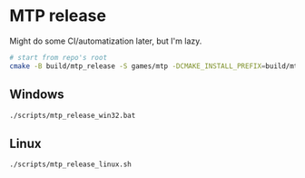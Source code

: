 # MTP release

Might do some CI/automatization later, but I'm lazy.

```sh
# start from repo's root
cmake -B build/mtp_release -S games/mtp -DCMAKE_INSTALL_PREFIX=build/mtp_release/install -DBUILD_SHARED_LIBS=OFF
```

## Windows

```sh
./scripts/mtp_release_win32.bat
```

## Linux

```sh
./scripts/mtp_release_linux.sh
```
